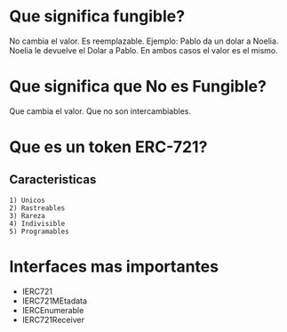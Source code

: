 # Que significa fungible?
No cambia el valor. Es reemplazable. 
Ejemplo: Pablo da un dolar a Noelia. Noelia le devuelve el Dolar a Pablo. En ambos casos el valor es el mismo. 

# Que significa que No es Fungible?
Que cambia el valor. Que no son intercambiables.

# Que es un token ERC-721?
## Caracteristicas
    1) Unicos
    2) Rastreables
    3) Rareza
    4) Indivisible
    5) Programables

# Interfaces mas importantes
 - IERC721
 - IERC721MEtadata
 - IERCEnumerable
 - IERC721Receiver
 

